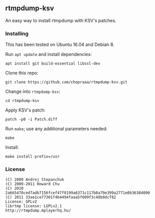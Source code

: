 ## rtmpdump-ksv

An easy way to install rtmpdump with KSV's patches.

### Installing

This has been tested on Ubuntu 16.04 and Debian 8.

Run `apt update` and install dependencies:

    apt install git build-essential libssl-dev

Clone this repo:

    git clone https://github.com/chopraaa/rtmpdump-ksv.git

Change into `rtmpdump-ksv`:

    cd rtmpdump-ksv

Apply KSV's patch:

    patch -p0 -i Patch.diff

Run `make`; use any additional parameters needed:

    make

Install:

    make install prefix=/usr

### License

```RTMP Dump v2.4
(C) 2009 Andrej Stepanchuk
(C) 2009-2011 Howard Chu
(C) 2010 2a665470ced7adb7156fcef47f8199a6371c117b8a79e399a2771e0b36384090
(C) 2011 33ae1ce77301f4b4494faaa5f609f3c48b9dcf82
License: GPLv2
librtmp license: LGPLv2.1
http://rtmpdump.mplayerhq.hu/
```
